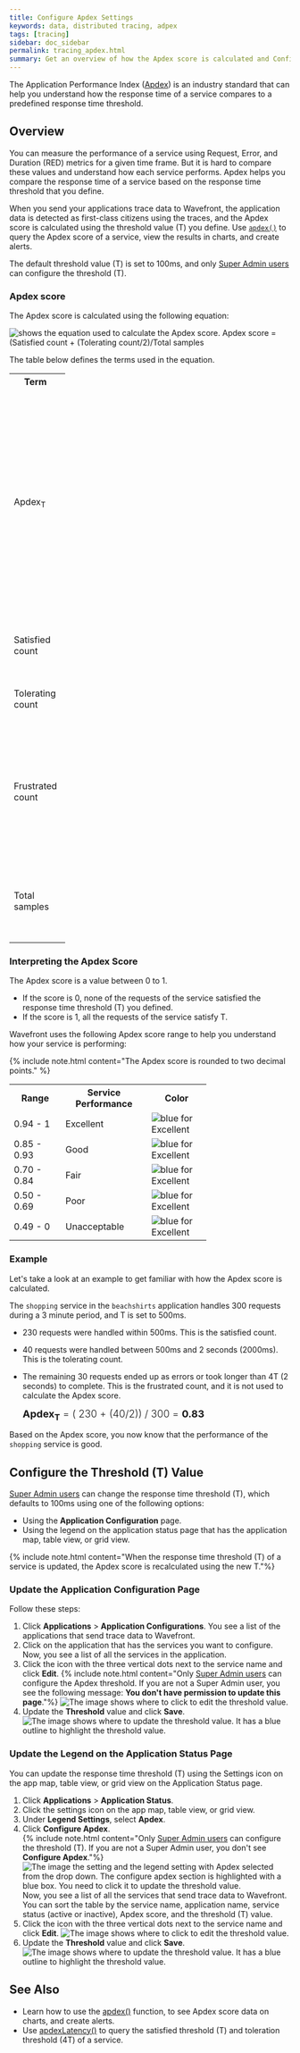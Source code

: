 ```yaml
---
title: Configure Apdex Settings
keywords: data, distributed tracing, adpex
tags: [tracing]
sidebar: doc_sidebar
permalink: tracing_apdex.html
summary: Get an overview of how the Apdex score is calculated and Configure Apdex Settings.
---
```


The Application Performance Index ([Apdex](https://www.apdex.org/overview.html)) is an industry standard that can help you understand how the response time of a service compares to a predefined response time threshold.

## Overview

You can measure the performance of a service using Request, Error, and Duration (RED) metrics for a given time frame. But it is hard to compare these values and understand how each service performs. Apdex helps you compare the response time of a service based on the response time threshold that you define.

When you send your applications trace data to Wavefront, the application data is detected as first-class citizens using the traces, and the Apdex score is calculated using the threshold value (T) you define. Use [`apdex()`](hs_apdex_function.html) to query the Apdex score of a service, view the results in charts, and create alerts.

The default threshold value (T) is set to 100ms, and only [Super Admin users](authorization.html#who-is-the-super-admin-user) can configure the threshold (T).

### Apdex score

The Apdex score is calculated using the following equation:

![shows the equation used to calculate the Apdex score. Apdex score = (Satisfied count + (Tolerating count/2)/Total samples ](images/tracing_apdex_score_equation.png)

The table below defines the terms used in the equation.

<table style="width: 100;">
  <tr>
    <th width="20%">
      Term
    </th>
    <th width="80%">
      Description
    </th>
  </tr>
  <tr>
    <td>
      Apdex<sub>T</sub>
    </td>
    <td markdown="span">
      The Apdex score is calculated based on the response time threshold (T). Only super admin users can change this value. See [Configure the Threshold (T) Value](#configure-the-threshold-t-value).
    </td>
  </tr>
  <tr>
    <td>
      Satisfied count
    </td>
    <td>
      Number of requests that received a response in T or less.
    </td>
  </tr>
  <tr>
    <td>
      Tolerating count
    </td>
    <td>
      Number of requests that are 4 times T (4T) or less.
    </td>
  </tr>
  <tr>
    <td>
      Frustrated count
    </td>
    <td>
      Number of requests that take more than 4 times T (4T) to complete. These requests are not used to calculate the Apdex score.
    </td>
  </tr>
  <tr>
    <td>
      Total samples
    </td>
    <td>
      Total number of requests used to calculate your Apdex score.
    </td>
  </tr>
</table>


### Interpreting the Apdex Score

The Apdex score is a value between 0 to 1.
* If the score is 0, none of the requests of the service satisfied the response time threshold (T) you defined.
* If the score is 1, all the requests of the service satisfy T.

Wavefront uses the following Apdex score range to help you understand how your service is performing:

{% include note.html content="The Apdex score is rounded to two decimal points." %}

<table style="width: 70%;">
  <tr>
    <th width="20%">
      Range
    </th>
    <th width="30%">
      Service Performance
    </th>
    <th width="20%">
      Color
    </th>
  </tr>
  <tr>
    <td>
      0.94 - 1
    </td>
    <td>
      Excellent
    </td>
    <td>
      <img src="images/tracing_apdex_excellent.png" alt="blue for Excellent" style="vertical-align:top;"/>
    </td>
  </tr>
  <tr>
    <td>
      0.85 - 0.93
    </td>
    <td>
      Good
    </td>
    <td>
      <img src="images/tracing_apdex_good.png" alt="blue for Excellent" style="vertical-align:top;"/>
    </td>
  </tr>
  <tr>
    <td>
      0.70 - 0.84
    </td>
    <td>
      Fair
    </td>
    <td>
      <img src="images/tracing_apdex_fair.png" alt="blue for Excellent" style="vertical-align:top;"/>
    </td>
  </tr>
  <tr>
    <td>
      0.50 - 0.69
    </td>
    <td>
      Poor
    </td>
    <td>
      <img src="images/tracing_apdex_poor.png" alt="blue for Excellent" style="vertical-align:top;"/>
    </td>
  </tr>
  <tr>
    <td>
      0.49 - 0
    </td>
    <td>
      Unacceptable
    </td>
    <td>
      <img src="images/tracing_apdex_unacceptable.png" alt="blue for Excellent" style="vertical-align:top;"/>
    </td>
  </tr>
</table>

### Example

Let's take a look at an example to get familiar with how the Apdex score is calculated.

The `shopping` service in the `beachshirts` application handles 300 requests during a 3 minute period, and T is set to 500ms.

* 230 requests were handled within 500ms. This is the satisfied count.
* 40 requests were handled between 500ms and 2 seconds (2000ms). This is the tolerating count.
* The remaining 30 requests ended up as errors or took longer than 4T (2 seconds) to complete. This is the frustrated count, and it is not used to calculate the Apdex score.

  <p><span style="font-size: large; font-weight: 300"><b>Apdex<sub>T</sub></b> = ( 230 + (40/2)) / 300 = <b>0.83</b></span></p>

Based on the Apdex score, you now know that the performance of the `shopping` service is good.

## Configure the Threshold (T) Value

[Super Admin users](authorization.html#who-is-the-super-admin-user) can change the response time threshold (T), which defaults to 100ms using one of the following options:

* Using the **Application Configuration** page.
* Using the legend on the application status page that has the application map, table view, or grid view.

{% include note.html  content="When the response time threshold (T) of a service is updated, the Apdex score is recalculated using the new T."%}

### Update the Application Configuration Page

Follow these steps:

1. Click **Applications** > **Application Configurations**. You see a list of the applications that send trace data to Wavefront.
1. Click on the application that has the services you want to configure. Now, you see a list of all the services in the application.
1. Click the icon with the three vertical dots next to the service name and click **Edit**.
    {% include note.html content="Only [Super Admin users](authorization.html#who-is-the-super-admin-user) can configure the Apdex threshold. If you are not a Super Admin user, you see the following message: **You don't have permission to update this page**."%}
    ![The image shows where to click to edit the threshold value.](images/tracing_apdex_configuration_edit_service.png)
1. Update the **Threshold** value and click **Save**.
    ![The image shows where to update the threshold value. It has a blue outline to highlight the threshold value.](images/tracing_configure_apdex_threshold.png)

### Update the Legend on the Application Status Page

You can update the response time threshold (T) using the Settings icon on the app map, table view, or grid view on the Application Status page.

1. Click **Applications** > **Application Status**.
1. Click the settings icon on the app map, table view, or grid view.
1. Under **Legend Settings**, select **Apdex**.
1. Click **Configure Apdex**. <br/>
    {% include note.html content="Only [Super Admin users](authorization.html#who-is-the-super-admin-user) can configure the threshold (T). If you are not a Super Admin user, you don't see **Configure Apdex**."%}
    ![The image the setting and the legend setting with Apdex selected from the drop down. The configure apdex section is highlighted with a blue box. You need to click it to update the threshold value.](images/tracing_apdex_legeng_configure_apdex.png)
    <br/>Now, you see a list of all the services that send trace data to Wavefront. You can sort the table by the service name, application name, service status (active or inactive), Apdex score, and the threshold (T) value.
1. Click the icon with the three vertical dots next to the service name and click **Edit**.
    ![The image shows where to click to edit the threshold value.](images/tracing_edit_service_legend_settings.png)
1. Update the **Threshold** value and click **Save**.
    ![The image shows where to update the threshold value. It has a blue outline to highlight the threshold value.](images/tracing_configure_apdex_threshold.png)

## See Also

* Learn how to use the [apdex()](hs_apdex_function.html) function, to see Apdex score data on charts, and create alerts.
* Use [apdexLatency()](hs_apdex_latency_function.html) to query the satisfied threshold (T) and toleration threshold (4T) of a service.
